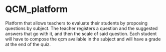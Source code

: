 # QCM_platform
Platform that allows teachers to evaluate their students by proposing questions by subject. The teacher registers a question and the suggested answers that go with it, and then the scale of said question. Each student will have to compose the qcm available in the subject and will have a grade at the end of the quiz.
